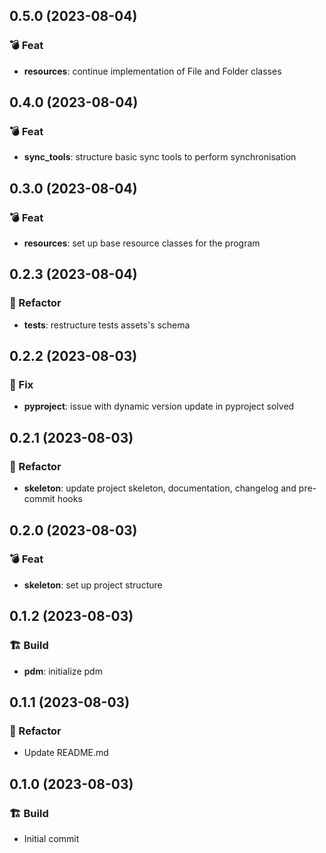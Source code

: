 ## 0.5.0 (2023-08-04)

### 💣 Feat

- **resources**: continue implementation of File and Folder classes

## 0.4.0 (2023-08-04)

### 💣 Feat

- **sync_tools**: structure basic sync tools to perform synchronisation

## 0.3.0 (2023-08-04)

### 💣 Feat

- **resources**: set up base resource classes for the program

## 0.2.3 (2023-08-04)

### 📝 Refactor

- **tests**: restructure tests assets's schema

## 0.2.2 (2023-08-03)

### 🔨 Fix

- **pyproject**: issue with dynamic version update in pyproject solved

## 0.2.1 (2023-08-03)

### 📝 Refactor

- **skeleton**: update project skeleton, documentation, changelog and pre-commit hooks

## 0.2.0 (2023-08-03)

### 💣 Feat

- **skeleton**: set up project structure

## 0.1.2 (2023-08-03)

### 🏗️  Build

- **pdm**: initialize pdm

## 0.1.1 (2023-08-03)

### 📝 Refactor

- Update README.md

## 0.1.0 (2023-08-03)

### 🏗️  Build

- Initial commit
